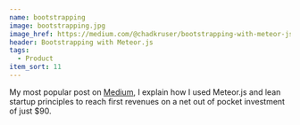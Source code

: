 ```yaml
---
name: bootstrapping
image: bootstrapping.jpg
image_href: https://medium.com/@chadkruser/bootstrapping-with-meteor-js-a63665cc7335
header: Bootstrapping with Meteor.js
tags:
  - Product
item_sort: 11
---
```

My most popular post on [Medium](https://medium.com/@chadkruser/bootstrapping-with-meteor-js-a63665cc7335), I explain how I used Meteor.js and lean startup principles to reach first revenues on a net out of pocket investment of just $90.
